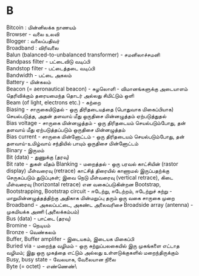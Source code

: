 # B
Bitcoin : மின்னிலக்க நாணயம்\
Browser - வலை உலவி\
Blogger : வலைப்பதிவர்\
Broadband : விரிவலை\
Balun (balanced-to-unbalanced transformer) - சமனிலாச்சமனி\
Bandpass filter - பட்டைவிடு வடிப்பி\
Bandstop filter - பட்டைத்தடை வடிப்பி\
Bandwidth - பட்டை அகலம்\
Battery - மின்கலம்\
Beacon (= aeronautical beacon) - சுழலொளி - விமானங்களுக்கு அடையாளம் தெரிவிக்கும் தரையமைந்த தொடர் அல்லது சிமிட்டும் ஒளி\
Beam (of light, electrons etc.) - கற்றை\
Biasing - சாருகையிடுதல் - ஒரு திரிதடையத்தை (பொதுவாக மிகைப்பியாக) செயல்படுத்த, அதன் தளவாய் மீது ஒருதிசை மின்னழுத்தம் ஏற்படுத்துதல்\
Bias voltage - சாருகை மின்னழுத்தம் - ஒரு திரிதடையம் செயல்படும்போது, தன் தளவாய் மீது ஏற்படுத்தப்படும் ஒருதிசை மின்னழுத்தம்\
Bias current - சாருகை மின்னோட்டம் - ஒரு திரிதடையம் செயல்படும்போது, தன் தளவாய்-உமிழ்வாய் சந்தியில் பாயும் ஒருதிசை மின்னோட்டம்\
Binary - இருமம்\
Bit (data) - துணுக்கு (தரவு)\
Bit rate - துகள் வீதம்
Blanking - மறைத்தல் - ஒரு பரவல் காட்சியின் (rastor display) மீள்வரைவு (retrace) காட்சித் திரையில் காணாமல் இருப்பதற்க்கு செருகப்படும் துடுப்புகள்; இவை நெடு மீள்வரைவு (vertical retrace), கிடை மீள்வரைவு (horizontal retrace) என வகைப்படுகின்றன
Bootstrap, Bootstrapping, Bootstrap circuit - ஈடேற்று, ஈடேற்றம், ஈடேற்றுச் சுற்று - மாறுமின்னழுத்தத்திற்கு அதிகாக மின்மறுப்பு தரும் ஒரு வகை சாருகை முறை
Broadband - அகலப்பட்டை, அகண்ட அலைவரிசை
Broadside array (antenna) - முகமியக்க அணி (அலைக்கம்பம்)\
Bus (data) - பாட்டை (தரவு)\
Bromine - நெடியம்\
Bronze - வெண்கலம்\
Buffer, Buffer amplifer - இடையகம், இடையக மிகைப்பி\
Buried via - மறைந்த வழிமம் - ஒரு சுற்றுப்பலகையில் இரு முகங்களை எட்டாத வழிமம்; இது ஒரு முகத்தை எட்டும் அல்லது உள்ளடுக்குகளில் மறைந்திருக்கும்\
Busy, busy state - வேலயாக, வேலையான நிலை\
Byte (= octet) - எண்ணெண்\